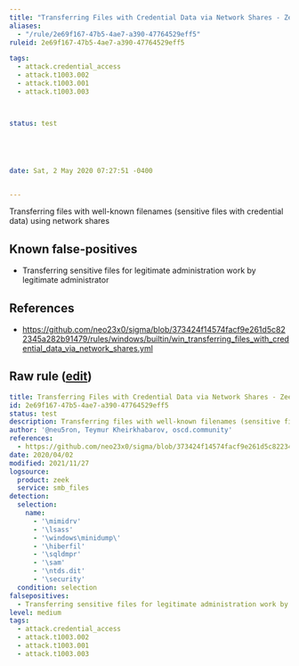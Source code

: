 ```yaml
---
title: "Transferring Files with Credential Data via Network Shares - Zeek"
aliases:
  - "/rule/2e69f167-47b5-4ae7-a390-47764529eff5"
ruleid: 2e69f167-47b5-4ae7-a390-47764529eff5

tags:
  - attack.credential_access
  - attack.t1003.002
  - attack.t1003.001
  - attack.t1003.003



status: test





date: Sat, 2 May 2020 07:27:51 -0400


---
```


Transferring files with well-known filenames (sensitive files with credential data) using network shares

<!--more-->


## Known false-positives

* Transferring sensitive files for legitimate administration work by legitimate administrator



## References

* https://github.com/neo23x0/sigma/blob/373424f14574facf9e261d5c822345a282b91479/rules/windows/builtin/win_transferring_files_with_credential_data_via_network_shares.yml


## Raw rule ([edit](https://github.com/SigmaHQ/sigma/edit/master/rules/network/zeek/zeek_smb_converted_win_transferring_files_with_credential_data.yml))
```yaml
title: Transferring Files with Credential Data via Network Shares - Zeek
id: 2e69f167-47b5-4ae7-a390-47764529eff5
status: test
description: Transferring files with well-known filenames (sensitive files with credential data) using network shares
author: '@neu5ron, Teymur Kheirkhabarov, oscd.community'
references:
  - https://github.com/neo23x0/sigma/blob/373424f14574facf9e261d5c822345a282b91479/rules/windows/builtin/win_transferring_files_with_credential_data_via_network_shares.yml
date: 2020/04/02
modified: 2021/11/27
logsource:
  product: zeek
  service: smb_files
detection:
  selection:
    name:
      - '\mimidrv'
      - '\lsass'
      - '\windows\minidump\'
      - '\hiberfil'
      - '\sqldmpr'
      - '\sam'
      - '\ntds.dit'
      - '\security'
  condition: selection
falsepositives:
  - Transferring sensitive files for legitimate administration work by legitimate administrator
level: medium
tags:
  - attack.credential_access
  - attack.t1003.002
  - attack.t1003.001
  - attack.t1003.003

```
